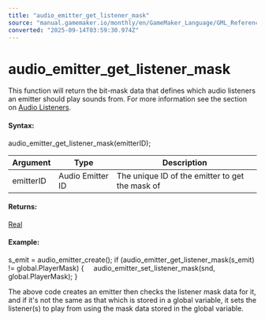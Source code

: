 ```yaml
---
title: "audio_emitter_get_listener_mask"
source: "manual.gamemaker.io/monthly/en/GameMaker_Language/GML_Reference/Asset_Management/Audio/Audio_Emitters/audio_emitter_get_listener_mask.htm"
converted: "2025-09-14T03:59:30.974Z"
---
```


# audio\_emitter\_get\_listener\_mask

This function will return the bit-mask data that defines which audio listeners an emitter should play sounds from. For more information see the section on [Audio Listeners](../Audio_Listeners/Audio_Listeners.md).

#### Syntax:

audio\_emitter\_get\_listener\_mask(emitterID);

| Argument | Type | Description |
| --- | --- | --- |
| emitterID | Audio Emitter ID | The unique ID of the emitter to get the mask of |

#### Returns:

[Real](../../../../GML_Overview/Data_Types.md)

#### Example:

s\_emit = audio\_emitter\_create();
if (audio\_emitter\_get\_listener\_mask(s\_emit) != global.PlayerMask)
{
    audio\_emitter\_set\_listener\_mask(snd, global.PlayerMask);
}

The above code creates an emitter then checks the listener mask data for it, and if it's not the same as that which is stored in a global variable, it sets the listener(s) to play from using the mask data stored in the global variable.